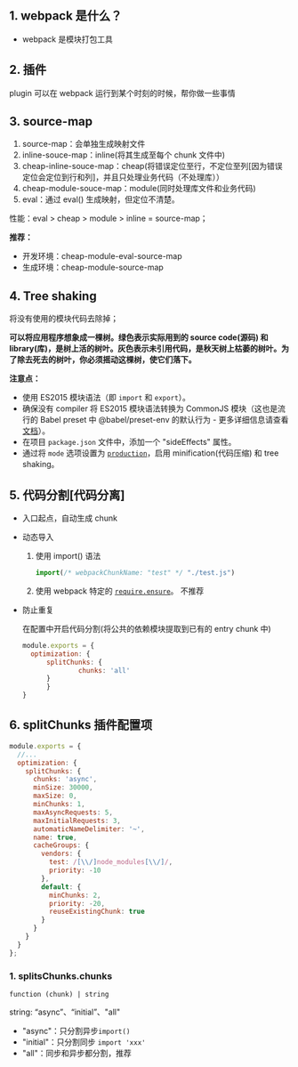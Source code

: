 ## 1. webpack 是什么？

* webpack 是模块打包工具



## 2. 插件

plugin 可以在 webpack 运行到某个时刻的时候，帮你做一些事情



## 3. source-map

1. source-map：会单独生成映射文件
2. inline-souce-map：inline(将其生成至每个 chunk 文件中)
3. cheap-inline-souce-map：cheap(将错误定位至行，不定位至列[因为错误定位会定位到行和列]，并且只处理业务代码（不处理库））
4. cheap-module-souce-map：module(同时处理库文件和业务代码)
5. eval：通过 eval() 生成映射，但定位不清楚。

性能：eval > cheap > module > inline = source-map；

**推荐：**

* 开发环境：cheap-module-eval-source-map
* 生成环境：cheap-module-source-map



## 4. Tree shaking

将没有使用的模块代码去除掉；

**可以将应用程序想象成一棵树。绿色表示实际用到的 source code(源码) 和 library(库)，是树上活的树叶。灰色表示未引用代码，是秋天树上枯萎的树叶。为了除去死去的树叶，你必须摇动这棵树，使它们落下。**

**注意点：**

- 使用 ES2015 模块语法（即 `import` 和 `export`）。
- 确保没有 compiler 将 ES2015 模块语法转换为 CommonJS 模块（这也是流行的 Babel preset 中 @babel/preset-env 的默认行为 - 更多详细信息请查看 [文档](https://babel.docschina.org/docs/en/babel-preset-env#modules)）。
- 在项目 `package.json` 文件中，添加一个 "sideEffects" 属性。
- 通过将 `mode` 选项设置为 [`production`](https://webpack.docschina.org/concepts/mode/#mode-production)，启用 minification(代码压缩) 和 tree shaking。



## 5. 代码分割[代码分离]

* 入口起点，自动生成 chunk

* 动态导入

  1. 使用 import() 语法

     ```javascript
     import(/* webpackChunkName: "test" */ "./test.js")
     ```

  2. 使用 webpack 特定的 [`require.ensure`](https://webpack.docschina.org/api/module-methods#require-ensure)。 不推荐

* 防止重复

  在配置中开启代码分割(将公共的依赖模块提取到已有的 entry chunk 中)

  ```javascript
  module.exports = {
  	optimization: {
       	splitChunks: {
         		chunks: 'all'
       	}
     	}
  }
  ```




## 6. splitChunks 插件配置项

```javascript
module.exports = {
  //...
  optimization: {
    splitChunks: {
      chunks: 'async',
      minSize: 30000,
      maxSize: 0,
      minChunks: 1,
      maxAsyncRequests: 5,
      maxInitialRequests: 3,
      automaticNameDelimiter: '~',
      name: true,
      cacheGroups: {
        vendors: {
          test: /[\\/]node_modules[\\/]/,
          priority: -10
        },
        default: {
          minChunks: 2,
          priority: -20,
          reuseExistingChunk: true
        }
      }
    }
  }
};
```

### 1. splitsChunks.chunks

`function (chunk) | string `

string: “async”、“initial”、"all"

* "async"：只分割异步`import()`
* "initial"：只分割同步 `import 'xxx'`
* "all"：同步和异步都分割，推荐

